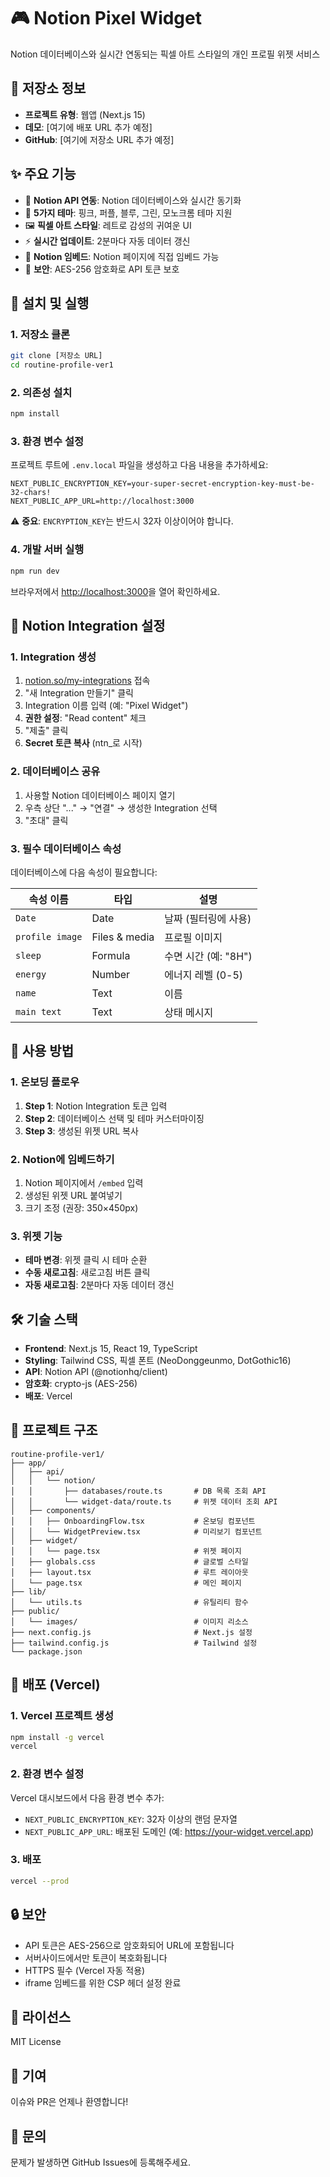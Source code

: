# 🎮 Notion Pixel Widget

Notion 데이터베이스와 실시간 연동되는 픽셀 아트 스타일의 개인 프로필 위젯 서비스

## 📌 저장소 정보

- **프로젝트 유형**: 웹앱 (Next.js 15)
- **데모**: [여기에 배포 URL 추가 예정]
- **GitHub**: [여기에 저장소 URL 추가 예정]

## ✨ 주요 기능

- 🔗 **Notion API 연동**: Notion 데이터베이스와 실시간 동기화
- 🎨 **5가지 테마**: 핑크, 퍼플, 블루, 그린, 모노크롬 테마 지원
- 🖼️ **픽셀 아트 스타일**: 레트로 감성의 귀여운 UI
- ⚡ **실시간 업데이트**: 2분마다 자동 데이터 갱신
- 📱 **Notion 임베드**: Notion 페이지에 직접 임베드 가능
- 🔐 **보안**: AES-256 암호화로 API 토큰 보호

## 🚀 설치 및 실행

### 1. 저장소 클론

```bash
git clone [저장소 URL]
cd routine-profile-ver1
```

### 2. 의존성 설치

```bash
npm install
```

### 3. 환경 변수 설정

프로젝트 루트에 `.env.local` 파일을 생성하고 다음 내용을 추가하세요:

```env
NEXT_PUBLIC_ENCRYPTION_KEY=your-super-secret-encryption-key-must-be-32-chars!
NEXT_PUBLIC_APP_URL=http://localhost:3000
```

⚠️ **중요**: `ENCRYPTION_KEY`는 반드시 32자 이상이어야 합니다.

### 4. 개발 서버 실행

```bash
npm run dev
```

브라우저에서 [http://localhost:3000](http://localhost:3000)을 열어 확인하세요.

## 🔧 Notion Integration 설정

### 1. Integration 생성

1. [notion.so/my-integrations](https://www.notion.so/my-integrations) 접속
2. "새 Integration 만들기" 클릭
3. Integration 이름 입력 (예: "Pixel Widget")
4. **권한 설정**: "Read content" 체크
5. "제출" 클릭
6. **Secret 토큰 복사** (ntn_로 시작)

### 2. 데이터베이스 공유

1. 사용할 Notion 데이터베이스 페이지 열기
2. 우측 상단 "..." → "연결" → 생성한 Integration 선택
3. "초대" 클릭

### 3. 필수 데이터베이스 속성

데이터베이스에 다음 속성이 필요합니다:

| 속성 이름 | 타입 | 설명 |
|---------|------|------|
| `Date` | Date | 날짜 (필터링에 사용) |
| `profile image` | Files & media | 프로필 이미지 |
| `sleep` | Formula | 수면 시간 (예: "8H") |
| `energy` | Number | 에너지 레벨 (0-5) |
| `name` | Text | 이름 |
| `main text` | Text | 상태 메시지 |

## 📖 사용 방법

### 1. 온보딩 플로우

1. **Step 1**: Notion Integration 토큰 입력
2. **Step 2**: 데이터베이스 선택 및 테마 커스터마이징
3. **Step 3**: 생성된 위젯 URL 복사

### 2. Notion에 임베드하기

1. Notion 페이지에서 `/embed` 입력
2. 생성된 위젯 URL 붙여넣기
3. 크기 조정 (권장: 350×450px)

### 3. 위젯 기능

- **테마 변경**: 위젯 클릭 시 테마 순환
- **수동 새로고침**: 새로고침 버튼 클릭
- **자동 새로고침**: 2분마다 자동 데이터 갱신

## 🛠️ 기술 스택

- **Frontend**: Next.js 15, React 19, TypeScript
- **Styling**: Tailwind CSS, 픽셀 폰트 (NeoDonggeunmo, DotGothic16)
- **API**: Notion API (@notionhq/client)
- **암호화**: crypto-js (AES-256)
- **배포**: Vercel

## 📁 프로젝트 구조

```
routine-profile-ver1/
├── app/
│   ├── api/
│   │   └── notion/
│   │       ├── databases/route.ts       # DB 목록 조회 API
│   │       └── widget-data/route.ts     # 위젯 데이터 조회 API
│   ├── components/
│   │   ├── OnboardingFlow.tsx           # 온보딩 컴포넌트
│   │   └── WidgetPreview.tsx            # 미리보기 컴포넌트
│   ├── widget/
│   │   └── page.tsx                     # 위젯 페이지
│   ├── globals.css                      # 글로벌 스타일
│   ├── layout.tsx                       # 루트 레이아웃
│   └── page.tsx                         # 메인 페이지
├── lib/
│   └── utils.ts                         # 유틸리티 함수
├── public/
│   └── images/                          # 이미지 리소스
├── next.config.js                       # Next.js 설정
├── tailwind.config.js                   # Tailwind 설정
└── package.json
```

## 🚢 배포 (Vercel)

### 1. Vercel 프로젝트 생성

```bash
npm install -g vercel
vercel
```

### 2. 환경 변수 설정

Vercel 대시보드에서 다음 환경 변수 추가:

- `NEXT_PUBLIC_ENCRYPTION_KEY`: 32자 이상의 랜덤 문자열
- `NEXT_PUBLIC_APP_URL`: 배포된 도메인 (예: https://your-widget.vercel.app)

### 3. 배포

```bash
vercel --prod
```

## 🔒 보안

- API 토큰은 AES-256으로 암호화되어 URL에 포함됩니다
- 서버사이드에서만 토큰이 복호화됩니다
- HTTPS 필수 (Vercel 자동 적용)
- iframe 임베드를 위한 CSP 헤더 설정 완료

## 📝 라이선스

MIT License

## 🤝 기여

이슈와 PR은 언제나 환영합니다!

## 📧 문의

문제가 발생하면 GitHub Issues에 등록해주세요.

